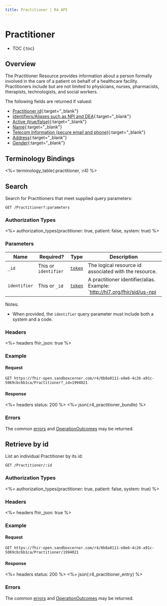 ```yaml
---
title: Practitioner | R4 API
---
```


# Practitioner

* TOC
{:toc}

## Overview

The Practitioner Resource provides information about a person formally involved in the care of a patient on behalf of a healthcare facility. Practitioners include but are not limited to physicians, nurses, pharmacists, therapists, technologists, and social workers.

The following fields are returned if valued:

* [Practitioner id](https://hl7.org/fhir/r4/resource-definitions.html#Resource.id){:target="_blank"}
* [Identifiers/Aliases such as NPI and DEA](https://hl7.org/fhir/r4/practitioner-definitions.html#Practitioner.identifier){:target="_blank"}
* [Active (true/false)](https://hl7.org/fhir/r4/practitioner-definitions.html#Practitioner.active){:target="_blank"}
* [Name](https://hl7.org/fhir/r4/practitioner-definitions.html#Practitioner.name){:target="_blank"}
* [Telecom Information (secure email and phone)](https://hl7.org/fhir/r4/practitioner-definitions.html#Practitioner.telecom){:target="_blank"}
* [Address](https://hl7.org/fhir/r4/practitioner-definitions.html#Practitioner.address){:target="_blank"}
* [Gender](https://hl7.org/fhir/r4/practitioner-definitions.html#Practitioner.gender){:target="_blank"}

## Terminology Bindings

<%= terminology_table(:practitioner, :r4) %>

## Search

Search for Practitioners that meet supplied query parameters:

    GET /Practitioner?:parameters

### Authorization Types

<%= authorization_types(practitioner: true, patient: false, system: true) %>

### Parameters

 Name        | Required?            | Type      | Description
-------------|----------------------|-----------|-------------------------------------------------------
 `_id`       | This or `identifier` | [`token`] | The logical resource id associated with the resource.
 `identifier`| This or `_id`        | [`token`] | A practitioner identifier/alias. Example: `http://hl7.org/fhir/sid/us-npi|4326587548`

 Notes:

* When provided, the `identifier` query parameter must include both a system and a code.

### Headers

<%= headers fhir_json: true %>

### Example

#### Request

    GET https://fhir-open.sandboxcerner.com/r4/0b8a0111-e8e6-4c26-a91c-5069cbc6b1ca/Practitioner?_id=1994021

#### Response

<%= headers status: 200 %>
<%= json(:r4_practitioner_bundle) %>

### Errors

The common [errors] and [OperationOutcomes] may be returned.

## Retrieve by id

List an individual Practitioner by its id:

    GET /Practitioner/:id

### Authorization Types

<%= authorization_types(practitioner: true, patient: false, system: true) %>

### Headers

<%= headers fhir_json: true %>

### Example

#### Request

    GET https://fhir-open.sandboxcerner.com/r4/0b8a0111-e8e6-4c26-a91c-5069cbc6b1ca/Practitioner/1994021

#### Response

<%= headers status: 200 %>
<%= json(:r4_practitioner_entry) %>

### Errors

The common [errors] and [OperationOutcomes] may be returned.

[`token`]: http://hl7.org/fhir/r4/search.html#token
[errors]: ../../#client-errors
[OperationOutcomes]: ../../#operation-outcomes
